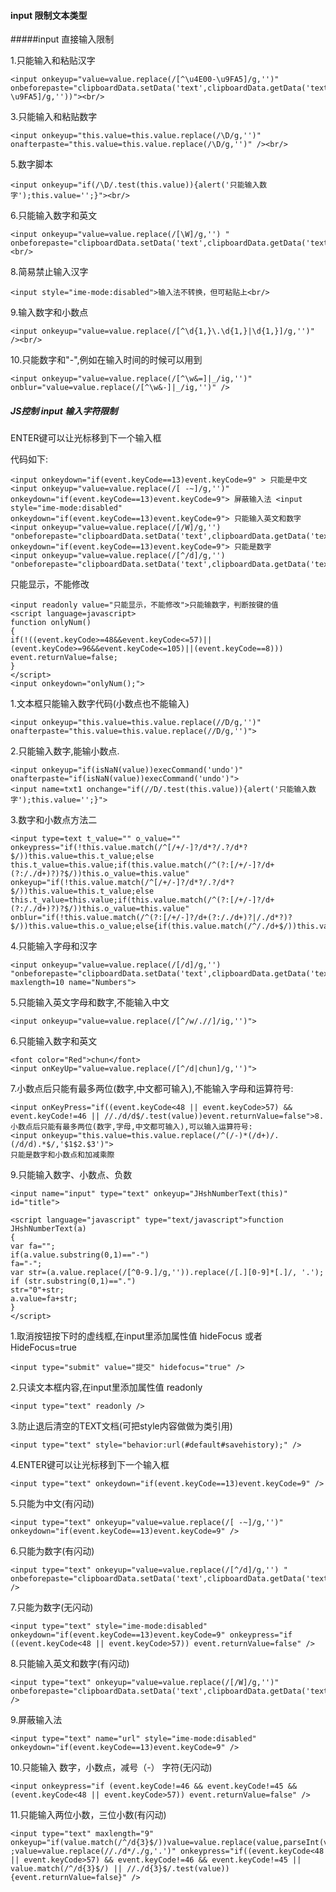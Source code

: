 #### input 限制文本类型

#####input 直接输入限制

1.只能输入和粘贴汉字 

	<input onkeyup="value=value.replace(/[^\u4E00-\u9FA5]/g,'')" onbeforepaste="clipboardData.setData('text',clipboardData.getData('text').replace(/[^\u4E00-\u9FA5]/g,''))"><br/> 

3.只能输入和粘贴数字 

	<input onkeyup="this.value=this.value.replace(/\D/g,'')" onafterpaste="this.value=this.value.replace(/\D/g,'')" /><br/> 
5.数字脚本 

	<input onkeyup="if(/\D/.test(this.value)){alert('只能输入数字');this.value='';}"><br/> 

6.只能输入数字和英文 

	<input onkeyup="value=value.replace(/[\W]/g,'') " onbeforepaste="clipboardData.setData('text',clipboardData.getData('text').replace(/[^\d]/g,''))"><br/> 

8.简易禁止输入汉字 

	<input style="ime-mode:disabled">输入法不转换，但可粘贴上<br/> 

9.输入数字和小数点 

	<input onkeyup="value=value.replace(/[^\d{1,}\.\d{1,}|\d{1,}]/g,'')" /><br/> 

10.只能数字和"-",例如在输入时间的时候可以用到 

	<input onkeyup="value=value.replace(/[^\w&=]|_/ig,'')" onblur="value=value.replace(/[^\w&-]|_/ig,'')" /> 



##### JS控制 input 输入字符限制 

ENTER键可以让光标移到下一个输入框 

代码如下:

	<input onkeydown="if(event.keyCode==13)event.keyCode=9" > 只能是中文 
	<input onkeyup="value=value.replace(/[ -~]/g,'')" onkeydown="if(event.keyCode==13)event.keyCode=9"> 屏蔽输入法 <input style="ime-mode:disabled" onkeydown="if(event.keyCode==13)event.keyCode=9"> 只能输入英文和数字 
	<input onkeyup="value=value.replace(/[/W]/g,'') "onbeforepaste="clipboardData.setData('text',clipboardData.getData('text').replace(/[^/d]/g,''))" onkeydown="if(event.keyCode==13)event.keyCode=9"> 只能是数字 
	<input onkeyup="value=value.replace(/[^/d]/g,'') "onbeforepaste="clipboardData.setData('text',clipboardData.getData('text').replace(/[^/d]/g,''))">
	
	
只能显示，不能修改 

	<input readonly value="只能显示，不能修改">只能输数字，判断按键的值 
	<script language=javascript> 
	function onlyNum() 
	{ 
	if(!((event.keyCode>=48&&event.keyCode<=57)||(event.keyCode>=96&&event.keyCode<=105)||(event.keyCode==8))) 
	event.returnValue=false; 
	} 
	</script> 
	<input onkeydown="onlyNum();">
	
1.文本框只能输入数字代码(小数点也不能输入) 

	<input onkeyup="this.value=this.value.replace(//D/g,'')" onafterpaste="this.value=this.value.replace(//D/g,'')"> 

2.只能输入数字,能输小数点. 

	<input onkeyup="if(isNaN(value))execCommand('undo')" onafterpaste="if(isNaN(value))execCommand('undo')"> 
	<input name=txt1 onchange="if(//D/.test(this.value)){alert('只能输入数字');this.value='';}"> 

3.数字和小数点方法二 
	
	<input type=text t_value="" o_value="" onkeypress="if(!this.value.match(/^[/+/-]?/d*?/.?/d*?$/))this.value=this.t_value;else this.t_value=this.value;if(this.value.match(/^(?:[/+/-]?/d+(?:/./d+)?)?$/))this.o_value=this.value" onkeyup="if(!this.value.match(/^[/+/-]?/d*?/.?/d*?$/))this.value=this.t_value;else this.t_value=this.value;if(this.value.match(/^(?:[/+/-]?/d+(?:/./d+)?)?$/))this.o_value=this.value" onblur="if(!this.value.match(/^(?:[/+/-]?/d+(?:/./d+)?|/./d*?)?$/))this.value=this.o_value;else{if(this.value.match(/^/./d+$/))this.value=0+this.value;if(this.value.match(/^/.$/))this.value=0;this.o_value=this.value}">
	
4.只能输入字母和汉字
 
	<input onkeyup="value=value.replace(/[/d]/g,'') "onbeforepaste="clipboardData.setData('text',clipboardData.getData('text').replace(/[/d]/g,''))" maxlength=10 name="Numbers"> 

5.只能输入英文字母和数字,不能输入中文 

	<input onkeyup="value=value.replace(/[^/w/.//]/ig,'')"> 

6.只能输入数字和英文 
	
	<font color="Red">chun</font> 
	<input onKeyUp="value=value.replace(/[^/d|chun]/g,'')"> 
7.小数点后只能有最多两位(数字,中文都可输入),不能输入字母和运算符号:

	<input onKeyPress="if((event.keyCode<48 || event.keyCode>57) && event.keyCode!=46 || //./d/d$/.test(value))event.returnValue=false">8.小数点后只能有最多两位(数字,字母,中文都可输入),可以输入运算符号: 
	<input onkeyup="this.value=this.value.replace(/^(/-)*(/d+)/.(/d/d).*$/,'$1$2.$3')"> 
	只能是数字和小数点和加减乘際 
9.只能输入数字、小数点、负数 

	<input name="input" type="text" onkeyup="JHshNumberText(this)" id="title"> 

	<script language="javascript" type="text/javascript">function JHshNumberText(a) 
	{ 
	var fa=""; 
	if(a.value.substring(0,1)=="-") 
	fa="-"; 
	var str=(a.value.replace(/[^0-9.]/g,'')).replace(/[.][0-9]*[.]/, '.'); 
	if (str.substring(0,1)==".") 
	str="0"+str; 
	a.value=fa+str; 
	} 
	</script>

1.取消按钮按下时的虚线框,在input里添加属性值 hideFocus 或者 HideFocus=true 

	<input type="submit" value="提交" hidefocus="true" /> 

2.只读文本框内容,在input里添加属性值 readonly 

	<input type="text" readonly /> 

3.防止退后清空的TEXT文档(可把style内容做做为类引用) 

	<input type="text" style="behavior:url(#default#savehistory);" /> 

4.ENTER键可以让光标移到下一个输入框 
	
	<input type="text" onkeydown="if(event.keyCode==13)event.keyCode=9" /> 

5.只能为中文(有闪动) 

	<input type="text" onkeyup="value=value.replace(/[ -~]/g,'')" onkeydown="if(event.keyCode==13)event.keyCode=9" /> 

6.只能为数字(有闪动) 

	<input type="text" onkeyup="value=value.replace(/[^/d]/g,'') " onbeforepaste="clipboardData.setData('text',clipboardData.getData('text').replace(/[^/d]/g,''))" /> 

7.只能为数字(无闪动) 

	<input type="text" style="ime-mode:disabled" onkeydown="if(event.keyCode==13)event.keyCode=9" onkeypress="if ((event.keyCode<48 || event.keyCode>57)) event.returnValue=false" /> 

8.只能输入英文和数字(有闪动) 

	<input type="text" onkeyup="value=value.replace(/[/W]/g,'')" onbeforepaste="clipboardData.setData('text',clipboardData.getData('text').replace(/[^/d]/g,''))" /> 

9.屏蔽输入法 

	<input type="text" name="url" style="ime-mode:disabled" onkeydown="if(event.keyCode==13)event.keyCode=9" /> 

10.只能输入 数字，小数点，减号（-） 字符(无闪动) 

	<input onkeypress="if (event.keyCode!=46 && event.keyCode!=45 && (event.keyCode<48 || event.keyCode>57)) event.returnValue=false" /> 

11.只能输入两位小数，三位小数(有闪动) 

	<input type="text" maxlength="9" onkeyup="if(value.match(/^/d{3}$/))value=value.replace(value,parseInt(value/10)) ;value=value.replace(//./d*/./g,'.')" onkeypress="if((event.keyCode<48 || event.keyCode>57) && event.keyCode!=46 && event.keyCode!=45 || value.match(/^/d{3}$/) || //./d{3}$/.test(value)) {event.returnValue=false}" />

